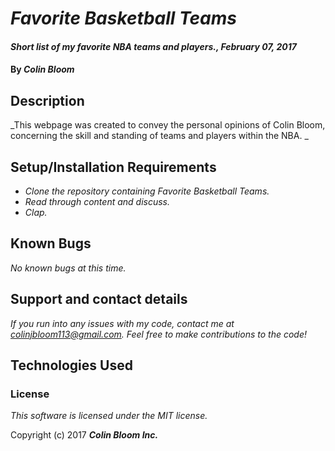 # _Favorite Basketball Teams_

#### _Short list of my favorite NBA teams and players., February 07, 2017_

#### By _**Colin Bloom**_

## Description

_This webpage was created to convey the personal opinions of Colin Bloom, concerning the skill and standing of teams and players within the NBA. _

## Setup/Installation Requirements

* _Clone the repository containing Favorite Basketball Teams._
* _Read through content and discuss._
* _Clap._

## Known Bugs

_No known bugs at this time._

## Support and contact details

_If you run into any issues with my code, contact me at colinjbloom113@gmail.com. Feel free to make contributions to the code!_

## Technologies Used

### License

*This software is licensed under the MIT license.*

Copyright (c) 2017 **_Colin Bloom Inc._**
